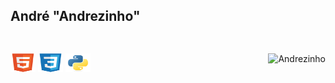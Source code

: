 ## André "Andrezinho"

##

<div style="display: inline_block"><br>
  <img align="center" alt=Andrezinho-HTML" height="30" width="40" src="https://raw.githubusercontent.com/devicons/devicon/master/icons/html5/html5-original.svg">
  <img align="center" alt=Andrezinho-CSS" height="30" width="40" src="https://raw.githubusercontent.com/devicons/devicon/master/icons/css3/css3-original.svg">
  <img align="center" alt=Andrezinho-Python" height="30" width="40" src="https://raw.githubusercontent.com/devicons/devicon/master/icons/python/python-original.svg">
   <img align="right" alt="Andrezinho" src="https://media.discordapp.net/attachments/1140583943758946304/1267881265256861807/yo_1.png?ex=66aa65f1&is=66a91471&hm=6dd778e652209d9eac4cfa83db9a309c642cf439bdfc459a1fa69a0362dc2e76&=&format=webp&quality=lossless"
</div>
